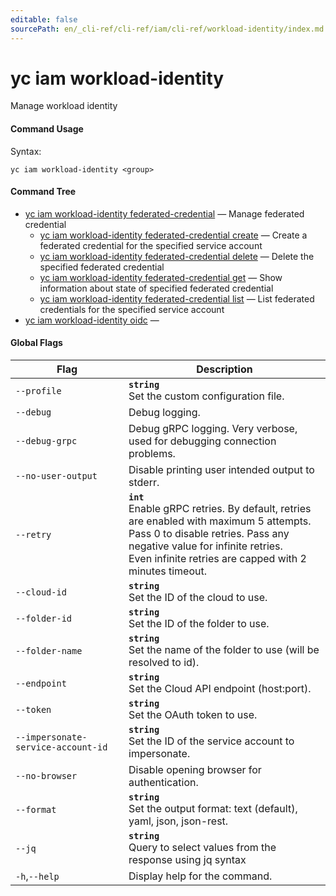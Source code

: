 ```yaml
---
editable: false
sourcePath: en/_cli-ref/cli-ref/iam/cli-ref/workload-identity/index.md
---
```


# yc iam workload-identity

Manage workload identity

#### Command Usage

Syntax: 

`yc iam workload-identity <group>`

#### Command Tree

- [yc iam workload-identity federated-credential](federated-credential/index.md) — Manage federated credential
	- [yc iam workload-identity federated-credential create](federated-credential/create.md) — Create a federated credential for the specified service account
	- [yc iam workload-identity federated-credential delete](federated-credential/delete.md) — Delete the specified federated credential
	- [yc iam workload-identity federated-credential get](federated-credential/get.md) — Show information about state of specified federated credential
	- [yc iam workload-identity federated-credential list](federated-credential/list.md) — List federated credentials for the specified service account
- [yc iam workload-identity oidc](oidc/index.md) — 

#### Global Flags

| Flag | Description |
|----|----|
|`--profile`|<b>`string`</b><br/>Set the custom configuration file.|
|`--debug`|Debug logging.|
|`--debug-grpc`|Debug gRPC logging. Very verbose, used for debugging connection problems.|
|`--no-user-output`|Disable printing user intended output to stderr.|
|`--retry`|<b>`int`</b><br/>Enable gRPC retries. By default, retries are enabled with maximum 5 attempts.<br/>Pass 0 to disable retries. Pass any negative value for infinite retries.<br/>Even infinite retries are capped with 2 minutes timeout.|
|`--cloud-id`|<b>`string`</b><br/>Set the ID of the cloud to use.|
|`--folder-id`|<b>`string`</b><br/>Set the ID of the folder to use.|
|`--folder-name`|<b>`string`</b><br/>Set the name of the folder to use (will be resolved to id).|
|`--endpoint`|<b>`string`</b><br/>Set the Cloud API endpoint (host:port).|
|`--token`|<b>`string`</b><br/>Set the OAuth token to use.|
|`--impersonate-service-account-id`|<b>`string`</b><br/>Set the ID of the service account to impersonate.|
|`--no-browser`|Disable opening browser for authentication.|
|`--format`|<b>`string`</b><br/>Set the output format: text (default), yaml, json, json-rest.|
|`--jq`|<b>`string`</b><br/>Query to select values from the response using jq syntax|
|`-h`,`--help`|Display help for the command.|
